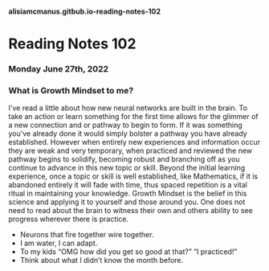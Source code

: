 #### alisiamcmanus.gitbub.io-reading-notes-102

# Reading Notes 102

### Monday June 27th, 2022

### What is Growth Mindset to me? 

I've read a little about how new neural networks are built in the brain. To take an action or learn something for the first time allows for the glimmer of a new connection and or pathway to begin to form. If it was something you've already done it would simply bolster a pathway you have already established. However when entirely new experiences and information occur they are weak and very temporary, when practiced and reviewed the new pathway begins to solidify, becoming robust and branching off as you continue to advance in this new topic or skill. Beyond the initial learning experience, once a topic or skill is well established, like Mathematics, if it is abandoned entirely it will fade with time, thus spaced repetition is a vital ritual in maintaining your knowledge. Growth Mindset is the belief in this science and applying it to yourself and those around you. One does not need to read about the brain to witness their own and others ability to see progress wherever there is practice. 

- Neurons that fire together wire together. 
- I am water, I can adapt. 
- To my kids “OMG how did you get so good at that?” “I practiced!”
- Think about what I didn’t know the month before. 


